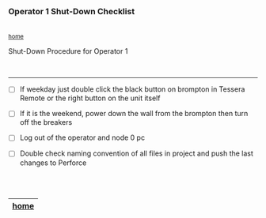 <img src="https://via.placeholder.com/1000x4/45D7CA/45D7CA" alt="drawing" height="4px"/>

### Operator 1 Shut-Down Checklist

<img src="https://via.placeholder.com/1000x4/45D7CA/45D7CA" alt="drawing" height="4px"/>

<sub>[home](../README.md#user-content-gms2-background-tiles--sprites---table-of-contents)</sub>

Shut-Down Procedure for Operator 1

<br>

---

- [ ] If weekday just double click the black button on brompton in Tessera Remote or the right button on the unit itself

- [ ] If it is the weekend, power down the wall from the brompton then turn off the breakers

- [ ] Log out of the operator and node 0 pc

- [ ] Double check naming convention of all files in project and push the last changes to Perforce

<br><br>

| [home](../README.md#user-content-gms2-background-tiles--sprites---table-of-contents) | 
|---|

